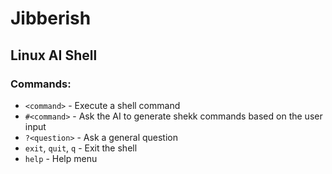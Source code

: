 # Jibberish
## Linux AI Shell

### Commands:
- `<command>`                 - Execute a shell command
- `#<command>`                - Ask the AI to generate shekk commands based on the user input
- `?<question>`               - Ask a general question
- `exit`, `quit`, `q`         - Exit the shell
- `help`                      - Help menu